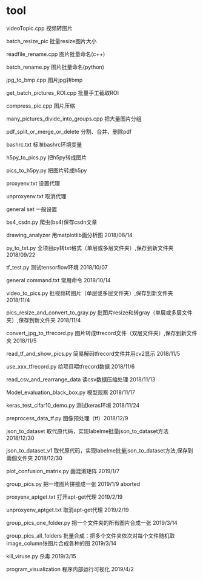 ﻿# tool
videoTopic.cpp 视频转图片

batch_resize_pic 批量resize图片大小

readfile_rename.cpp 图片批量命名(c++)

batch_rename.py 图片批量命名(python)

jpg_to_bmp.cpp 图片jpg转bmp

get_batch_pictures_ROI.cpp 批量手工截取ROI

compress_pic.cpp 图片压缩

many_pictures_divide_into_groups.cpp 把大量图片分组

pdf_split_or_merge_or_delete 分割、合并、删除pdf

bashrc.txt 标准bashrc环境变量

h5py_to_pics.py 把h5py转成图片

pics_to_h5py.py 把图片转成h5py

proxyenv.txt 设置代理

unproxyenv.txt 取消代理

general set 一般设置

bs4_csdn.py 爬虫(bs4)保存csdn文章   

drawing_analyzer 用matplotlib画分析图 2018/08/14

py_to_txt.py  全项目py转txt格式（单层或多层文件夹）,保存到新文件夹 2018/09/22

tf_test.py 测试tensorflow环境 2018/10/07

general command.txt 常用命令 2018/10/14

video_to_pics.py 批视频转图片（单层或多层文件夹）,保存到新文件夹 2018/11/4

pics_resize_and_convert_to_gray.py 批图片resize和转gray（单层或多层文件夹）,保存到新文件夹 2018/11/4

convert_jpg_to_tfrecord.py 图片转成tfrecord文件（双层文件夹）,保存到新文件夹 2018/11/5

read_tf_and_show_pics.py 简易解码tfrecord文件并用cv2显示 2018/11/5

use_xxx_tfrecord.py 给项目喂tfrecord数据  2018/11/6

read_csv_and_rearrange_data 读csv数据压缩处理  2018/11/13

Model_evaluation_black_box.py 模型观察 2018/11/17

keras_test_cifar10_demo.py 测试keras环境 2018/11/24

preprocess_data_tf.py 图像预处理（tf）2018/12/9

json_to_dataset 取代原代码，实现labelme批量json_to_dataset方法 2018/12/30

json_to_dataset_v1 取代原代码，实现labelme批量json_to_dataset方法,保存到兩個文件夾 2018/12/30

plot_confusion_matrix.py 画混淆矩阵  2019/1/7

group_pics.py 把一堆图片拼接成一张 2019/1/9   aborted

proxyenv_aptget.txt 打开apt-get代理 2019/2/19

unproxyenv_aptget.txt 取消apt-get代理 2019/2/19

group_pics_one_folder.py  把一个文件夹的所有图片合成一张 2019/3/14 

group_pics_all_folders    批量合成：把多个文件夹依次对每个文件随机取image_column张图片合成各种的图 2019/3/14

kill_viruse.py 杀毒 2019/3/15

program_visualization 程序内部运行可视化 2019/4/2
